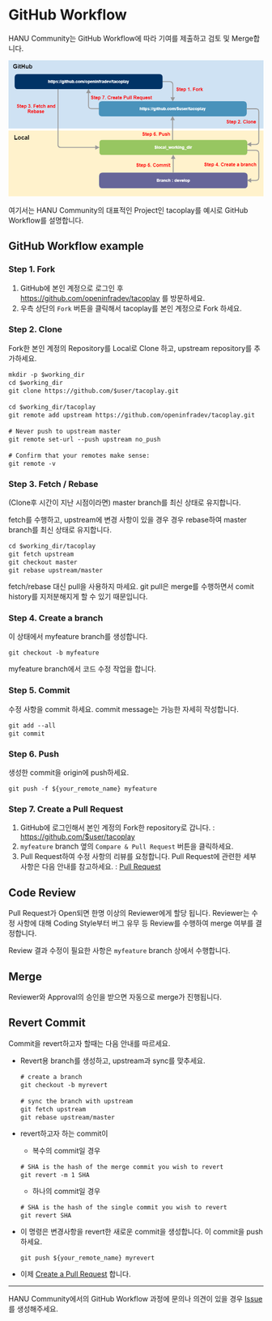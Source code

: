 # GitHub Workflow

HANU Community는 GitHub Workflow에 따라 기여를 제출하고 검토 및 Merge합니다. 

![github-workflow](../assets/images/git-workflow.png)

여기서는 HANU Community의 대표적인 Project인 tacoplay를 예시로 GitHub Workflow를 설명합니다. 

## GitHub Workflow example

### Step 1. Fork 

1. GitHub에 본인 계정으로 로그인 후 https://github.com/openinfradev/tacoplay 를 방문하세요.
2. 우측 상단의 `Fork` 버튼을 클릭해서 tacoplay를 본인 계정으로 Fork 하세요. 

### Step 2. Clone

Fork한 본인 계정의 Repository를 Local로 Clone 하고, upstream repository를 추가하세요. 

```
mkdir -p $working_dir
cd $working_dir
git clone https://github.com/$user/tacoplay.git

cd $working_dir/tacoplay
git remote add upstream https://github.com/openinfradev/tacoplay.git

# Never push to upstream master
git remote set-url --push upstream no_push

# Confirm that your remotes make sense:
git remote -v
```

### Step 3. Fetch / Rebase

(Clone후 시간이 지난 시점이라면) master branch를 최신 상태로 유지합니다. 

fetch를 수행하고, upstream에 변경 사항이 있을 경우 경우 rebase하여 master branch를 최신 상태로 유지합니다.

```
cd $working_dir/tacoplay
git fetch upstream
git checkout master
git rebase upstream/master
```

fetch/rebase 대신 pull을 사용하지 마세요. git pull은 merge를 수행하면서 comit history를 지저분해지게 할 수 있기 때문입니다.  


### Step 4. Create a branch

이 상태에서 myfeature branch를 생성합니다. 

```
git checkout -b myfeature
```

myfeature branch에서 코드 수정 작업을 합니다. 


### Step 5. Commit

수정 사항을 commit 하세요. commit message는 가능한 자세히 작성합니다. 

```
git add --all
git commit
```

### Step 6. Push

생성한 commit을 origin에 push하세요.

```
git push -f ${your_remote_name} myfeature
```

### Step 7. Create a Pull Request 

1. GitHub에 로그인해서 본인 계정의 Fork한 repository로 갑니다. : https://github.com/$user/tacoplay
2. `myfeature` branch 옆의 `Compare & Pull Request` 버튼을 클릭하세요. 
3. Pull Request하여 수정 사항의 리뷰를 요청합니다. Pull Request에 관련한 세부 사항은 다음 안내를 참고하세요. : [Pull Request](pull-requests.md)

## Code Review

Pull Request가 Open되면 한명 이상의 Reviewer에게 할당 됩니다. Reviewer는 수정 사항에 대해 Coding Style부터 버그 유무 등 Review를 수행하여 merge 여부를 결정합니다. 

Review 결과 수정이 필요한 사항은 `myfeature` branch 상에서 수행합니다. 

## Merge

Reviewer와 Approval의 승인을 받으면 자동으로 merge가 진행됩니다. 

## Revert Commit

Commit을 revert하고자 할때는 다음 안내를 따르세요. 

* Revert용 branch를 생성하고, upstream과 sync를 맞추세요. 
  
  ```
  # create a branch
  git checkout -b myrevert
  
  # sync the branch with upstream
  git fetch upstream
  git rebase upstream/master
  ```

* revert하고자 하는 commit이 
  * 복수의 commit일 경우
  ```
  # SHA is the hash of the merge commit you wish to revert
  git revert -m 1 SHA
  ```
  * 하나의 commit일 경우
  ```
  # SHA is the hash of the single commit you wish to revert
  git revert SHA
  ```
* 이 명령은 변경사항을 revert한 새로운 commit을 생성합니다. 이 commit을 push하세요. 
  ```
  git push ${your_remote_name} myrevert
  ```
* 이제 [Create a Pull Request](#7-create-a-pull-request) 합니다. 


---

HANU Community에서의 GitHub Workflow 과정에 문의나 의견이 있을 경우 [Issue](https://github.com/openinfradev/community-draft/issues/new)를 생성해주세요. 